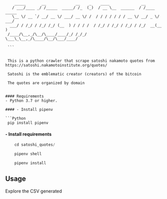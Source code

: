    ```
       _____       __             __    _    ____              __               
      / ___/____ _/ /_____  _____/ /_  (_)  / __ \__  ______  / /____  _____    
      \__ \/ __ `/ __/ __ \/ ___/ __ \/ /  / / / / / / / __ \/ __/ _ \/ ___/    
     ___/ / /_/ / /_/ /_/ (__  ) / / / /  / /_/ / /_/ / /_/ / /_/  __(__  )     
    /____/\__,_/\__/\____/____/_/ /_/_/   \___\_\__,_/\____/\__/\___/____/      
                                                                                
    ```                                                                            
                                                                                
                                                            
    This is a python crawler that scrape satoshi nakamoto quotes from https://satoshi.nakamotoinstitute.org/quotes/   
    
    Satoshi is the emblematic creator (creators) of the bitcoin
    
    The quotes are organized by domain
    

#### Requirements
- Python 3.7 or higher.

#### - Install pipenv

```Python
    pip install pipenv
```

#### - Install requirements
```Python
    cd satoshi_quotes/
```
```Python
    pipenv shell
```
```Python
    pipenv install
```
## Usage
Explore the CSV generated 
